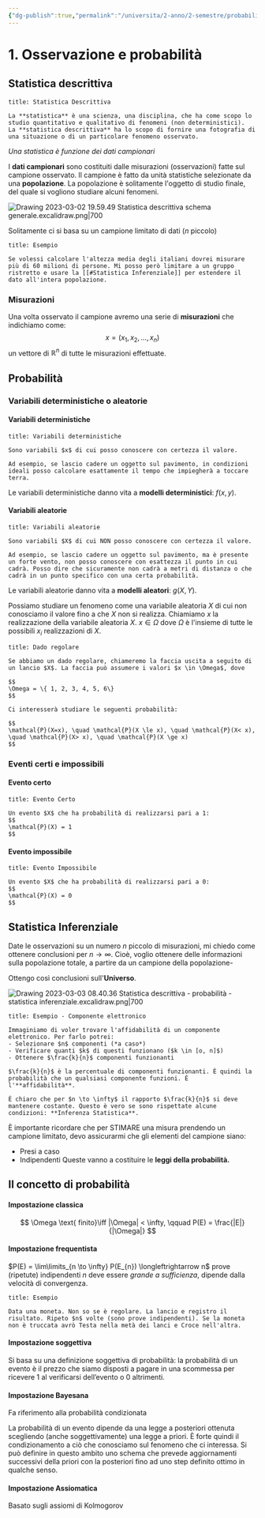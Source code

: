 ```yaml
---
{"dg-publish":true,"permalink":"/universita/2-anno/2-semestre/probabilita-e-statistica/appunti/01-osservazione-e-probabilita/"}
---
```



# 1. Osservazione e probabilità
## Statistica descrittiva

```ad-Definizione
title: Statistica Descrittiva

La **statistica** è una scienza, una disciplina, che ha come scopo lo studio quantitativo e qualitativo di fenomeni (non deterministici). 
La **statistica descrittiva** ha lo scopo di fornire una fotografia di una situazione o di un particolare fenomeno osservato.

```

*Una statistica è funzione dei dati campionari*

I **dati campionari** sono costituiti dalle misurazioni (osservazioni) fatte sul campione osservato. Il campione è fatto da unità statistiche selezionate da una **popolazione**. La popolazione è solitamente l'oggetto di studio finale, del quale si vogliono studiare alcuni fenomeni.

![Drawing 2023-03-02 19.59.49 Statistica descrittiva schema generale.excalidraw.png|700](/img/user/Excalidraw/Drawing%202023-03-02%2019.59.49%20Statistica%20descrittiva%20schema%20generale.excalidraw.png)

Solitamente ci si basa su un campione limitato di dati ($n$ piccolo)

```ad-summary
title: Esempio

Se volessi calcolare l'altezza media degli italiani dovrei misurare più di 60 milioni di persone. Mi posso però limitare a un gruppo ristretto e usare la [[#Statistica Inferenziale]] per estendere il dato all'intera popolazione.

```

### Misurazioni

Una volta osservato il campione avremo una serie di **misurazioni** che indichiamo come:
$$
x = (x_{1}, x_{2}, \dots, x_{n})
$$
un vettore di $\mathbb{R}^{n}$ di tutte le misurazioni effettuate.

## Probabilità
### Variabili deterministiche o aleatorie
#### Variabili deterministiche

```ad-Definizione
title: Variabili deterministiche

Sono variabili $x$ di cui posso conoscere con certezza il valore. 

Ad esempio, se lascio cadere un oggetto sul pavimento, in condizioni ideali posso calcolare esattamente il tempo che impiegherà a toccare terra. 

```

Le variabili deterministiche danno vita a **modelli deterministici**: $f(x, y)$.

#### Variabili aleatorie

```ad-Definizione
title: Variabili aleatorie

Sono variabili $X$ di cui NON posso conoscere con certezza il valore. 

Ad esempio, se lascio cadere un oggetto sul pavimento, ma è presente un forte vento, non posso conoscere con esattezza il punto in cui cadrà. Posso dire che sicuramente non cadrà a metri di distanza o che cadrà in un punto specifico con una certa probabilità.

```

Le variabili aleatorie danno vita a **modelli aleatori**: $g(X, Y)$.

Possiamo studiare un fenomeno come una variabile aleatoria $X$ di cui non conosciamo il valore fino a che $X$ non si realizza.
Chiamiamo $x$ la realizzazione della variabile aleatoria $X$. $x \in \Omega$ dove $\Omega$ è l'insieme di tutte le possibili $x_{i}$ realizzazioni di $X$.

```ad-example
title: Dado regolare

Se abbiamo un dado regolare, chiameremo la faccia uscita a seguito di un lancio $X$. La faccia può assumere i valori $x \in \Omega$, dove

$$
\Omega = \{ 1, 2, 3, 4, 5, 6\}
$$

Ci interesserà studiare le seguenti probabilità:

$$
\mathcal{P}(X=x), \quad \mathcal{P}(X \le x), \quad \mathcal{P}(X< x), \quad \mathcal{P}(X> x), \quad \mathcal{P}(X \ge x)
$$

```


### Eventi certi e impossibili
#### Evento certo
```ad-Definizione
title: Evento Certo

Un evento $X$ che ha probabilità di realizzarsi pari a 1:
$$
\mathcal{P}(X) = 1
$$

```

#### Evento impossibile

```ad-Definizione
title: Evento Impossibile

Un evento $X$ che ha probabilità di realizzarsi pari a 0:
$$
\mathcal{P}(X) = 0
$$

```


## Statistica Inferenziale

Date le osservazioni su un numero $n$ piccolo di misurazioni, mi chiedo come ottenere conclusioni per $n \to \infty$.
Cioè, voglio ottenere delle informazioni sulla popolazione totale, a partire da un campione della popolazione-

Ottengo così conclusioni sull'**Universo**.

![Drawing 2023-03-03 08.40.36 Statistica descrittiva - probabilità - statistica inferenziale.excalidraw.png|700](/img/user/Excalidraw/Drawing%202023-03-03%2008.40.36%20Statistica%20descrittiva%20-%20probabilit%C3%A0%20-%20statistica%20inferenziale.excalidraw.png)

```ad-summary
title: Esempio - Componente elettronico

Immaginiamo di voler trovare l'affidabilità di un componente elettronico. Per farlo potrei:
- Selezionare $n$ componenti (*a caso*)
- Verificare quanti $k$ di questi funzionano ($k \in [o, n]$)
- Ottenere $\frac{k}{n}$ componenti funzionanti

$\frac{k}{n}$ è la percentuale di componenti funzionanti. È quindi la probabilità che un qualsiasi componente funzioni. È l'**affidabilità**.

È chiaro che per $n \to \infty$ il rapporto $\frac{k}{n}$ si deve mantenere costante. Questo è vero se sono rispettate alcune condizioni: **Inferenza Statistica**.

```

È importante ricordare che per STIMARE una misura prendendo un campione limitato, devo assicurarmi che gli elementi del campione siano:
- Presi a caso
- Indipendenti
Queste vanno a costituire le **leggi della probabilità.**

## Il concetto di probabilità
#### Impostazione classica
$$
\Omega \text{ finito}\iff |\Omega| < \infty, \qquad P(E) = \frac{|E|}{|\Omega|}
$$
#### Impostazione frequentista

$P(E) = \lim\limits_{n \to \infty} P(E_{n}) \longleftrightarrow n$ prove (ripetute) indipendenti
$n$ deve essere *grande a sufficienza*, dipende dalla velocità di convergenza.

```ad-summary
title: Esempio

Data una moneta. Non so se è regolare. La lancio e registro il risultato. Ripeto $n$ volte (sono prove indipendenti). Se la moneta non è truccata avrò Testa nella metà dei lanci e Croce nell'altra.
```

#### Impostazione soggettiva
Si basa su una definizione soggettiva di probabilità: la probabilità di un evento è il prezzo che siamo disposti a pagare in una scommessa per ricevere 1 al verificarsi dell’evento o 0 altrimenti.
#### Impostazione Bayesana
Fa riferimento alla probabilità condizionata

La probabilità di un evento dipende da una legge a posteriori ottenuta scegliendo (anche soggettivamente) una legge a priori. È forte quindi il condizionamento a ciò che conosciamo sul fenomeno che ci interessa. Si può definire in questo ambito uno schema che prevede aggiornamenti successivi della priori con la posteriori fino ad uno step definito ottimo in qualche senso.
#### Impostazione Assiomatica
Basato sugli assiomi di Kolmogorov



